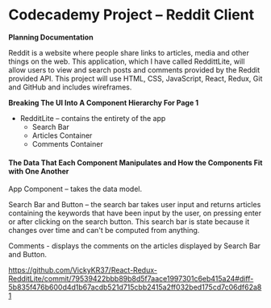 # Codecademy Project – Reddit Client


**Planning Documentation**

Reddit is a website where people share links to articles, media and other things on the web. This application, which I have called ReddittLite, will allow users to view and search posts and comments provided by the Reddit provided API. This project will use HTML, CSS, JavaScript, React, Redux, Git and GitHub and includes wireframes. 

**Breaking The UI Into A Component Hierarchy For Page 1**

 - 	RedditLite – contains the entirety of the app 	 		
	 - 	Search Bar
   	 -	Articles Container
   	 -	Comments Container

#### The Data That Each Component Manipulates and How the Components Fit with One Another

App Component – takes the data model. 

Search Bar and Button – the search bar takes user input and returns articles containing the keywords that have been input by the user, on pressing enter or after clicking on the search button. This search bar is state because it changes over time and can't be computed from anything. 

Comments - displays the comments on the articles displayed by Search Bar and Button.

https://github.com/VickyKR37/React-Redux-RedditLite/commit/79539422bbb89b8d5f7aace1997301c6eb415a24#diff-5b835f476b600d4d1b67acdb521d715cbb2415a2ff032bed175cd7c06df62a81




